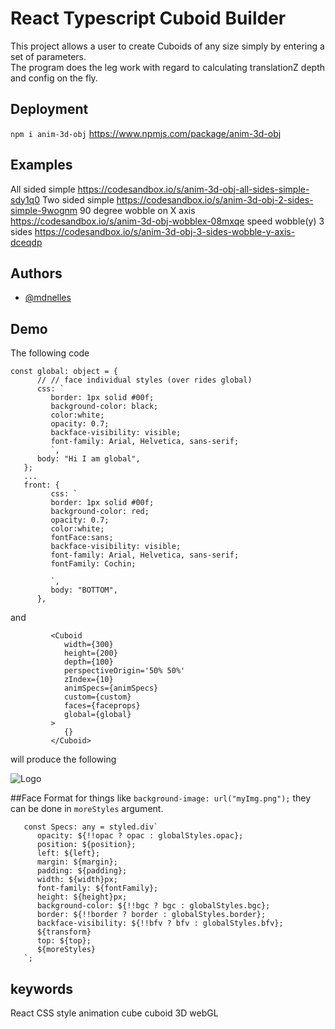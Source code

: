 # React Typescript Cuboid Builder

This project allows a user to create Cuboids of any size simply by entering a set of parameters.  
The program does the leg work with regard to calculating translationZ depth and config on the fly.

## Deployment

`npm i anim-3d-obj` https://www.npmjs.com/package/anim-3d-obj

## Examples

All sided simple https://codesandbox.io/s/anim-3d-obj-all-sides-simple-sdy1q0 Two sided simple https://codesandbox.io/s/anim-3d-obj-2-sides-simple-9wognm 90 degree wobble on X axis
https://codesandbox.io/s/anim-3d-obj-wobblex-08mxqe speed wobble(y) 3 sides https://codesandbox.io/s/anim-3d-obj-3-sides-wobble-y-axis-dceqdp

## Authors

-   [@mdnelles](https://github.com/mdnelles)

## Demo

The following code

```
const global: object = {
      // // face individual styles (over rides global)
      css: `
         border: 1px solid #00f;
         background-color: black;
         color:white;
         opacity: 0.7;
         backface-visibility: visible;
         font-family: Arial, Helvetica, sans-serif;
         `,
      body: "Hi I am global",
   };
   ...
   front: {
         css: `
         border: 1px solid #00f;
         background-color: red;
         opacity: 0.7;
         color:white;
         fontFace:sans;
         backface-visibility: visible;
         font-family: Arial, Helvetica, sans-serif;
         fontFamily: Cochin;

         `,
         body: "BOTTOM",
      },
```

and

```
         <Cuboid
            width={300}
            height={200}
            depth={100}
            perspectiveOrigin='50% 50%'
            zIndex={10}
            animSpecs={animSpecs}
            custom={custom}
            faces={faceprops}
            global={global}
         >
            {}
         </Cuboid>
```

will produce the following

![Logo](https://raw.githubusercontent.com/mdnelles/objs-local/main/img.png?token=GHSAT0AAAAAABQVNJ4VATWQM4SI3LXSTDZWYVDOL7Q)

##Face Format for things like `background-image: url("myImg.png");` they can be done in `moreStyles` argument.

```
   const Specs: any = styled.div`
      opacity: ${!!opac ? opac : globalStyles.opac};
      position: ${position};
      left: ${left};
      margin: ${margin};
      padding: ${padding};
      width: ${width}px;
      font-family: ${fontFamily};
      height: ${height}px;
      background-color: ${!!bgc ? bgc : globalStyles.bgc};
      border: ${!!border ? border : globalStyles.border};
      backface-visibility: ${!!bfv ? bfv : globalStyles.bfv};
      ${transform}
      top: ${top};
      ${moreStyles}
   `;
```

## keywords

React CSS style animation cube cuboid 3D webGL
